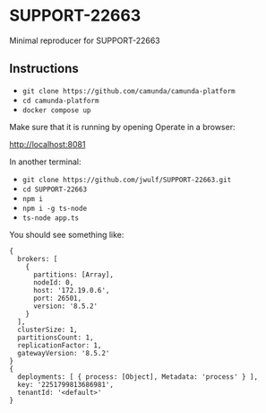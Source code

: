 # SUPPORT-22663

Minimal reproducer for SUPPORT-22663

## Instructions

* `git clone https://github.com/camunda/camunda-platform`
* `cd camunda-platform`
* `docker compose up`

Make sure that it is running by opening Operate in a browser:

[http://localhost:8081](http://localhost:8081)

In another terminal:

* `git clone https://github.com/jwulf/SUPPORT-22663.git`
* `cd SUPPORT-22663`
* `npm i`
* `npm i -g ts-node`
* `ts-node app.ts`

You should see something like: 

```
{
  brokers: [
    {
      partitions: [Array],
      nodeId: 0,
      host: '172.19.0.6',
      port: 26501,
      version: '8.5.2'
    }
  ],
  clusterSize: 1,
  partitionsCount: 1,
  replicationFactor: 1,
  gatewayVersion: '8.5.2'
}
{
  deployments: [ { process: [Object], Metadata: 'process' } ],
  key: '2251799813686981',
  tenantId: '<default>'
}
```